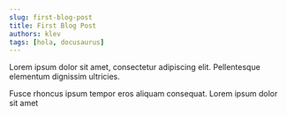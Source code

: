 ```yaml
---
slug: first-blog-post
title: First Blog Post
authors: klev
tags: [hola, docusaurus]
---
```


Lorem ipsum dolor sit amet, consectetur adipiscing elit. Pellentesque elementum dignissim ultricies.

<!--truncate-->

Fusce rhoncus ipsum tempor eros aliquam consequat. Lorem ipsum dolor sit amet
